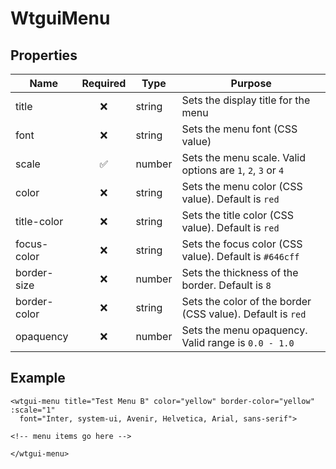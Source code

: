 # WtguiMenu

## Properties

| Name         | Required           | Type     | Purpose                      |
|--------------|:------------------:|----------|------------------------------|
| title        | :x:                | string   | Sets the display title for the menu |
| font         | :x:                | string   | Sets the menu font (CSS value) |
| scale        | :white_check_mark: | number   | Sets the menu scale.  Valid options are `1`, `2`, `3` or `4` |
| color        | :x:                | string   | Sets the menu color (CSS value).  Default is `red` |
| title-color  | :x:                | string   | Sets the title color (CSS value).  Default is `red` |
| focus-color  | :x:                | string   | Sets the focus color (CSS value).  Default is `#646cff` |
| border-size  | :x:                | number   | Sets the thickness of the border.  Default is `8` |
| border-color | :x:                | string   | Sets the color of the border (CSS value).  Default is `red` |
| opaquency    | :x:                | number   | Sets the menu opaquency.  Valid range is `0.0 - 1.0` |

## Example
```vue{4}
<wtgui-menu title="Test Menu B" color="yellow" border-color="yellow" :scale="1"
  font="Inter, system-ui, Avenir, Helvetica, Arial, sans-serif">

<!-- menu items go here -->

</wtgui-menu>
```
